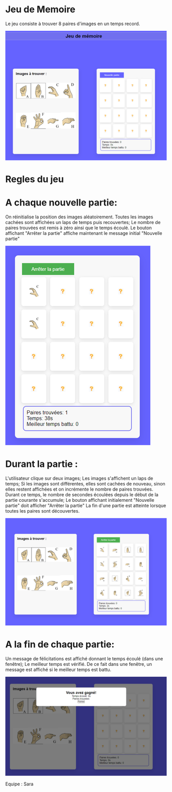 # Jeu de Memoire

Le jeu consiste à trouver 8 paires d'images en un temps record.

![projet1](./travail-pratique/projet5_1.PNG)


# Regles du jeu

# A chaque nouvelle partie:

On réinitialise la position des images aléatoirement.
Toutes les images cachées sont affichées un laps de temps puis recouvertes;
Le nombre de paires trouvées est remis à zéro ainsi que le temps écoulé.
Le bouton affichant "Arrêter la partie" affiche maintenant le message initial "Nouvelle partie"

![projet3](./travail-pratique/projet5_3.PNG)


# Durant la partie :

L'utilisateur clique sur deux images;
Les images s'affichent un laps de temps;
Si les images sont différentes, elles sont cachées de nouveau, sinon elles restent affichées et on incrémente le nombre de paires trouvées.
Durant ce temps, le nombre de secondes écoulées depuis le début de la partie courante s'accumule;
Le bouton affichant initialement "Nouvelle partie" doit afficher "Arrêter la partie"
La fin d'une partie est atteinte lorsque toutes les paires sont découvertes.

![projet2](./travail-pratique/projet5_2.PNG)

# A la fin de chaque partie:

Un message de félicitations est affiché donnant le temps écoulé (dans une fenêtre);
Le meilleur temps est vérifié.
De ce fait dans une fenêtre, un message est affiché si le meilleur temps est battu.

![projet3](./travail-pratique/projet5_4.PNG)

Equipe : Sara
